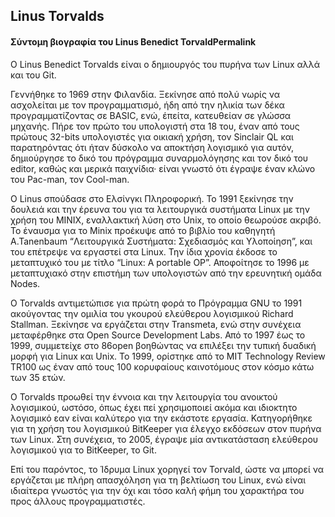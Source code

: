 ## Linus Torvalds
#### Σύντομη βιογραφία του Linus Benedict TorvaldPermalink
Ο Linus Benedict Torvalds είναι ο δημιουργός του πυρήνα των Linux αλλά και του Git.

Γεννήθηκε το 1969 στην Φιλανδία. Ξεκίνησε από πολύ νωρίς να ασχολείται με τον προγραμματισμό, ήδη από την ηλικία των δέκα προγραμματίζοντας σε BASIC, ενώ, έπείτα, κατευθείαν σε γλώσσα μηχανής. Πήρε τον πρώτο του υπολογιστή στα 18 του, έναν από τους πρώτους 32-bits υπολογιστές για οικιακή χρήση, τον Sinclair QL και παρατηρόντας ότι ήταν δύσκολο να αποκτήση λογισμικό για αυτόν, δημιούργησε το δικό του πρόγραμμα συναρμολόγησης και τον δικό του editor, καθώς και μερικά παιχνίδια· είναι γνωστό ότι έγραψε έναν κλώνο του Pac-man, τον Cool-man.

O Linus σπούδασε στο Ελσίνγκι Πληροφορική. Το 1991 ξεκίνησε την δουλειά και την έρευνα του για τα λειτουργικά συστήματα Linux με την χρήση του MINIX, εναλλακτική λύση στο Unix, το οποίο θεωρούσε ακριβό. Το έναυσμα για το Minix προέκυψε από το βιβλίο του καθηγητή A.Tanenbaum “Λειτουργικά Συστήματα: Σχεδιασμός και Υλοποίηση”, και του επέτρεψε να εργαστεί στα Linux. Την ίδια χρονία έκδοσε το μεταπτυχικό του με τίτλο “Linux: A portable OP”. Αποφοίτησε το 1996 με μεταπτυχιακό στην επιστήμη των υπολογιστών από την ερευνητική ομάδα Nodes.

Ο Torvalds αντιμετώπισε για πρώτη φορά το Πρόγραμμα GNU το 1991 ακούγοντας την ομιλία του γκουρού ελεύθερου λογισμικού Richard Stallman. Ξεκίνησε να εργάζεται στην Transmeta, ενώ στην συνέχεια μεταφέρθηκε στα Open Source Development Labs. Από το 1997 έως το 1999, συμμετείχε στο 86open βοηθώντας να επιλέξει την τυπική δυαδική μορφή για Linux και Unix. Το 1999, ορίστηκε από το MIT Technology Review TR100 ως έναν από τους 100 κορυφαίους καινοτόμους στον κόσμο κάτω των 35 ετών.

Ο Torvalds προωθεί την έννοια και την λειτουργία του ανοικτού λογισμικού, ωστόσο, όπως έχει πεί χρησιμοποιεί ακόμα και ιδιοκτητο λογισμικό εαν είναι καλύτερο για την εκάστοτε εργασία. Κατηγορήθηκε για τη χρήση του λογισμικού BitKeeper για έλεγχο εκδόσεων στον πυρήνα των Linux. Στη συνέχεια, το 2005, έγραψε μία αντικατάσταση ελεύθερου λογισμικού για το BitKeeper, το Git.

Επί του παρόντος, το Ίδρυμα Linux χορηγεί τον Torvald, ώστε να μπορεί να εργάζεται με πλήρη απασχόληση για τη βελτίωση του Linux, ενώ είναι ιδιαίτερα γνωστός για την όχι και τόσο καλή φήμη του χαρακτήρα του προς άλλους προγραμματιστές.
